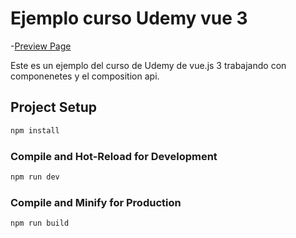 # Ejemplo curso Udemy vue 3

-[Preview Page](https://blogvuejr.netlify.app/)

Este es un ejemplo del curso de Udemy de vue.js 3 trabajando con componenetes y el composition api.

## Project Setup

```sh
npm install
```

### Compile and Hot-Reload for Development

```sh
npm run dev
```

### Compile and Minify for Production

```sh
npm run build
```
